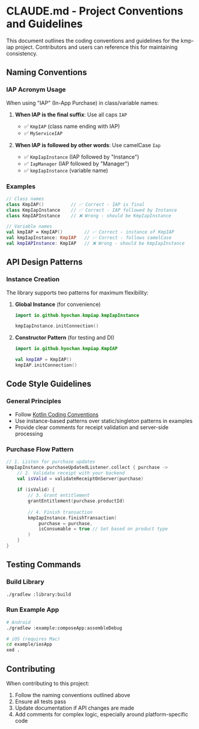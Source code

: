 # CLAUDE.md - Project Conventions and Guidelines

This document outlines the coding conventions and guidelines for the kmp-iap project. Contributors and users can reference this for maintaining consistency.

## Naming Conventions

### IAP Acronym Usage
When using "IAP" (In-App Purchase) in class/variable names:

1. **When IAP is the final suffix**: Use all caps `IAP`
   - ✅ `KmpIAP` (class name ending with IAP)
   - ✅ `MyServiceIAP`

2. **When IAP is followed by other words**: Use camelCase `Iap`
   - ✅ `KmpIapInstance` (IAP followed by "Instance")
   - ✅ `IapManager` (IAP followed by "Manager")
   - ✅ `kmpIapInstance` (variable name)

### Examples
```kotlin
// Class names
class KmpIAP()          // ✅ Correct - IAP is final
class KmpIapInstance    // ✅ Correct - IAP followed by Instance
class KmpIAPInstance    // ❌ Wrong - should be KmpIapInstance

// Variable names
val kmpIAP = KmpIAP()        // ✅ Correct - instance of KmpIAP
val kmpIapInstance: KmpIAP   // ✅ Correct - follows camelCase
val kmpIAPInstance: KmpIAP   // ❌ Wrong - should be kmpIapInstance
```

## API Design Patterns

### Instance Creation
The library supports two patterns for maximum flexibility:

1. **Global Instance** (for convenience)
   ```kotlin
   import io.github.hyochan.kmpiap.kmpIapInstance
   
   kmpIapInstance.initConnection()
   ```

2. **Constructor Pattern** (for testing and DI)
   ```kotlin
   import io.github.hyochan.kmpiap.KmpIAP
   
   val kmpIAP = KmpIAP()
   kmpIAP.initConnection()
   ```

## Code Style Guidelines

### General Principles
- Follow [Kotlin Coding Conventions](https://kotlinlang.org/docs/coding-conventions.html)
- Use instance-based patterns over static/singleton patterns in examples
- Provide clear comments for receipt validation and server-side processing

### Purchase Flow Pattern
```kotlin
// 1. Listen for purchase updates
kmpIapInstance.purchaseUpdatedListener.collect { purchase ->
    // 2. Validate receipt with your backend
    val isValid = validateReceiptOnServer(purchase)
    
    if (isValid) {
        // 3. Grant entitlement
        grantEntitlement(purchase.productId)
        
        // 4. Finish transaction
        kmpIapInstance.finishTransaction(
            purchase = purchase,
            isConsumable = true // Set based on product type
        )
    }
}
```

## Testing Commands

### Build Library
```bash
./gradlew :library:build
```

### Run Example App
```bash
# Android
./gradlew :example:composeApp:assembleDebug

# iOS (requires Mac)
cd example/iosApp
xed .
```

## Contributing

When contributing to this project:
1. Follow the naming conventions outlined above
2. Ensure all tests pass
3. Update documentation if API changes are made
4. Add comments for complex logic, especially around platform-specific code